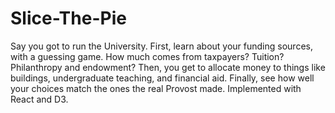 # Slice-The-Pie
Say you got to run the University. First, learn about your funding sources, with a guessing game. How much comes from taxpayers? Tuition? Philanthropy and endowment? Then, you get to allocate money to things like buildings, undergraduate teaching, and financial aid. Finally, see how well your choices match the ones the real Provost made. Implemented with React and D3.
